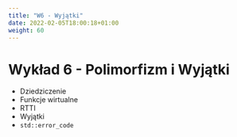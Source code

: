 ```yaml
---
title: "W6 - Wyjątki"
date: 2022-02-05T18:00:18+01:00
weight: 60
---
```


# Wykład 6 - Polimorfizm i Wyjątki

* Dziedziczenie
* Funkcje wirtualne
* RTTI
* Wyjątki
* `std::error_code`


